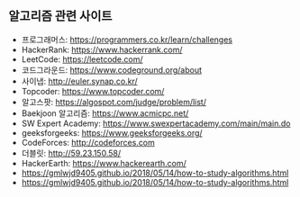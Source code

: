 
## 알고리즘 관련 사이트

- 프로그래머스: https://programmers.co.kr/learn/challenges
- HackerRank: https://www.hackerrank.com/
- LeetCode: https://leetcode.com/
- 코드그라운드: https://www.codeground.org/about
- 사이냅: http://euler.synap.co.kr/
- Topcoder: https://www.topcoder.com/
- 알고스팟: https://algospot.com/judge/problem/list/
- Baekjoon 알고리즘: https://www.acmicpc.net/
- SW Expert Academy: https://www.swexpertacademy.com/main/main.do
- geeksforgeeks: https://www.geeksforgeeks.org/
- CodeForces: http://codeforces.com
- 더블릿: http://59.23.150.58/
- HackerEarth: https://www.hackerearth.com/
- https://gmlwjd9405.github.io/2018/05/14/how-to-study-algorithms.html
- https://gmlwjd9405.github.io/2018/05/14/how-to-study-algorithms.html